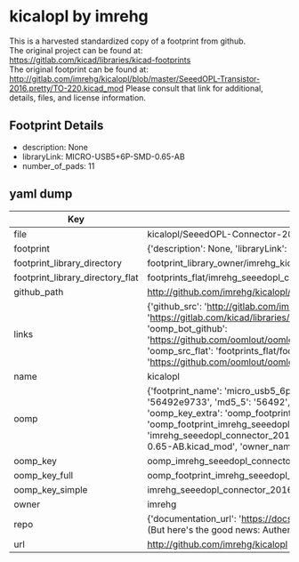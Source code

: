 # kicalopl by imrehg  
This is a harvested standardized copy of a footprint from github.  
The original project can be found at:  
https://gitlab.com/kicad/libraries/kicad-footprints  
The original footprint can be found at:
http://gitlab.com/imrehg/kicalopl/blob/master/SeeedOPL-Transistor-2016.pretty/TO-220.kicad_mod
Please consult that link for additional, details, files, and license information.  
## Footprint Details
* description: None  
* libraryLink: MICRO-USB5+6P-SMD-0.65-AB  
* number_of_pads: 11  
## yaml dump  
| Key | Value |  
| --- | --- |  
| file | kicalopl/SeeedOPL-Connector-2016.pretty/MICRO-USB5+6P-SMD-0.65-AB.kicad_mod |  
| footprint | {'description': None, 'libraryLink': 'MICRO-USB5+6P-SMD-0.65-AB', 'number_of_pads': 11} |  
| footprint_library_directory | footprint_library_owner/imrehg_kicalopl |  
| footprint_library_directory_flat | footprints_flat/imrehg_seeedopl_connector_2016_micro_usb5_6p_smd_0_65_ab/working |  
| github_path | http://github.com/imrehg/kicalopl/blob/master/SeeedOPL-Connector-2016.pretty/MICRO-USB5+6P-SMD-0.65-AB.kicad_mod |  
| links | {'github_src': 'http://gitlab.com/imrehg/kicalopl/blob/master/SeeedOPL-Transistor-2016.pretty/TO-220.kicad_mod', 'github_src_repo': 'https://gitlab.com/kicad/libraries/kicad-footprints', 'oomp_bot': 'footprints/imrehg_seeedopl_connector_2016_micro_usb5_6p_smd_0_65_ab/working', 'oomp_bot_github': 'https://github.com/oomlout/oomlout_oomp_footprint_bot/tree/main/footprints/imrehg_seeedopl_connector_2016_micro_usb5_6p_smd_0_65_ab/working', 'oomp_src_flat': 'footprints_flat/footprints_flat/imrehg_seeedopl_connector_2016_micro_usb5_6p_smd_0_65_ab/working', 'oomp_src_flat_github': 'https://github.com/oomlout/oomlout_oomp_footprint_src/tree/main/footprints_flat/imrehg_seeedopl_connector_2016_micro_usb5_6p_smd_0_65_ab/working'} |  
| name | kicalopl |  
| oomp | {'footprint_name': 'micro_usb5_6p_smd_0_65_ab', 'library_name': 'seeedopl_connector_2016', 'md5': '56492e9733902c7742a0a1a7d7747193', 'md5_10': '56492e9733', 'md5_5': '56492', 'md5_6': '56492e', 'oomp_key': 'oomp_imrehg_seeedopl_connector_2016_micro_usb5_6p_smd_0_65_ab', 'oomp_key_extra': 'oomp_footprint_imrehg_seeedopl_connector_2016_micro_usb5_6p_smd_0_65_ab', 'oomp_key_full': 'oomp_footprint_imrehg_seeedopl_connector_2016_micro_usb5_6p_smd_0_65_ab_56492e', 'oomp_key_simple': 'imrehg_seeedopl_connector_2016_micro_usb5_6p_smd_0_65_ab', 'original_filename': 'kicalopl/SeeedOPL-Connector-2016.pretty/MICRO-USB5+6P-SMD-0.65-AB.kicad_mod', 'owner_name': 'imrehg'} |  
| oomp_key | oomp_imrehg_seeedopl_connector_2016_micro_usb5_6p_smd_0_65_ab |  
| oomp_key_full | oomp_footprint_imrehg_seeedopl_connector_2016_micro_usb5_6p_smd_0_65_ab |  
| oomp_key_simple | imrehg_seeedopl_connector_2016_micro_usb5_6p_smd_0_65_ab |  
| owner | imrehg |  
| repo | {'documentation_url': 'https://docs.github.com/rest/overview/resources-in-the-rest-api#rate-limiting', 'message': "API rate limit exceeded for 84.66.173.59. (But here's the good news: Authenticated requests get a higher rate limit. Check out the documentation for more details.)"} |  
| url | http://github.com/imrehg/kicalopl |  

